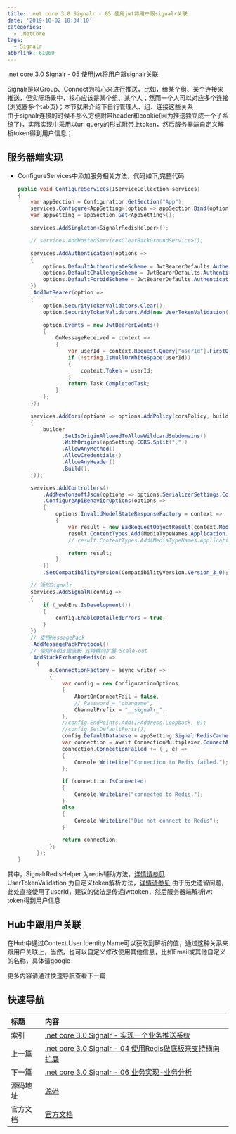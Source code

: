 ```yaml
---
title: .net core 3.0 Signalr - 05 使用jwt将用户跟signalr关联
date: '2019-10-02 18:34:10'
categories:
  - .NetCore
tags:
  - Signalr
abbrlink: 61069
---
```


.net core 3.0 Signalr - 05 使用jwt将用户跟signalr关联
<!-- more -->
Signalr是以Group、Connect为核心来进行推送，比如，给某个组、某个连接来推送，但实际场景中，核心应该是某个组、某个人；然而一个人可以对应多个连接(浏览器多个tab页)；本节就来介绍下自行管理人、组、连接这些关系  
由于signalr连接的时候不那么方便附带header和cookie(因为推送独立成一个子系统了)，实际实现中采用以url query的形式附带上token，然后服务器端自定义解析token得到用户信息；

## 服务器端实现
- ConfigureServices中添加服务相关方法，代码如下,完整代码
  ``` C#
  public void ConfigureServices(IServiceCollection services)
  {
      var appSection = Configuration.GetSection("App");
      services.Configure<AppSetting>(option => appSection.Bind(option));
      var appSetting = appSection.Get<AppSetting>();

      services.AddSingleton<SignalrRedisHelper>();

      // services.AddHostedService<ClearBackGroundService>();

      services.AddAuthentication(options =>
      {
          options.DefaultAuthenticateScheme = JwtBearerDefaults.AuthenticationScheme;
          options.DefaultChallengeScheme = JwtBearerDefaults.AuthenticationScheme;
          options.DefaultForbidScheme = JwtBearerDefaults.AuthenticationScheme;
      })
      .AddJwtBearer(option =>
      {
          option.SecurityTokenValidators.Clear();
          option.SecurityTokenValidators.Add(new UserTokenValidation()); ;

          option.Events = new JwtBearerEvents()
          {
              OnMessageReceived = context =>
              {
                  var userId = context.Request.Query["userId"].FirstOrDefault();
                  if (!string.IsNullOrWhiteSpace(userId))
                  {
                      context.Token = userId;
                  }
                  return Task.CompletedTask;
              }
          };
      });

      services.AddCors(options => options.AddPolicy(corsPolicy, builder =>
      {
          builder
                .SetIsOriginAllowedToAllowWildcardSubdomains()
                .WithOrigins(appSetting.CORS.Split(","))
                .AllowAnyMethod()
                .AllowCredentials()
                .AllowAnyHeader()
                .Build();
      }));

      services.AddControllers()
          .AddNewtonsoftJson(options => options.SerializerSettings.ContractResolver = new CamelCasePropertyNamesContractResolver())
          .ConfigureApiBehaviorOptions(options =>
          {
              options.InvalidModelStateResponseFactory = context =>
              {
                  var result = new BadRequestObjectResult(context.ModelState);
                  result.ContentTypes.Add(MediaTypeNames.Application.Json);
                  // result.ContentTypes.Add(MediaTypeNames.Application.Xml);

                  return result;
              };
          })
          .SetCompatibilityVersion(CompatibilityVersion.Version_3_0);

      // 添加Signalr
      services.AddSignalR(config =>
      {
          if (_webEnv.IsDevelopment())
          {
              config.EnableDetailedErrors = true;
          }
      })
      // 支持MessagePack
      .AddMessagePackProtocol()
      // 使用redis做底板 支持横向扩展 Scale-out
      .AddStackExchangeRedis(o =>
        {
            o.ConnectionFactory = async writer =>
            {
                var config = new ConfigurationOptions
                {
                    AbortOnConnectFail = false,
                    // Password = "changeme",
                    ChannelPrefix = "__signalr_",
                };
                //config.EndPoints.Add(IPAddress.Loopback, 0);
                //config.SetDefaultPorts();
                config.DefaultDatabase = appSetting.SignalrRedisCache.DatabaseId;
                var connection = await ConnectionMultiplexer.ConnectAsync(appSetting.SignalrRedisCache.ConnectionString, writer);
                connection.ConnectionFailed += (_, e) =>
                {
                    Console.WriteLine("Connection to Redis failed.");
                };

                if (connection.IsConnected)
                {
                    Console.WriteLine("connected to Redis.");
                }
                else
                {
                    Console.WriteLine("Did not connect to Redis");
                }

                return connection;
            };
        });
  }
  ```
其中，SignalrRedisHelper 为redis辅助方法，[详情请参见](https://github.com/xiexingen/CTS.Signalr/blob/master/Core.Signalr.Template.Web/Cores/SignalrRedisHelper.cs)  
UserTokenValidation 为自定义token解析方法，[详情请参见](https://github.com/xiexingen/CTS.Signalr/blob/master/Core.Signalr.Template.Web/Cores/UserTokenValidation.cs),由于历史遗留问题，此处直接使用了userId，建议的做法是传递jwttoken，然后服务器端解析jwt token得到用户信息    

## Hub中跟用户关联
在Hub中通过Context.User.Identity.Name可以获取到解析的值，通过这种关系来跟用户关联上，当然，也可以自定义修改使用其他信息，比如Email或其他自定义的名称，具体请google

更多内容请通过快速导航查看下一篇

## 快速导航

|   标题    |   内容 
|   :---    |   :--- 
|   索引    |   [.net core 3.0 Signalr - 实现一个业务推送系统](/2019/09/20/dotnetcore/signalr/00-introduct/) 
|   上一篇  |   [.net core 3.0 Signalr - 04 使用Redis做底板来支持横向扩展](/2019/10/01/dotnetcore/signalr/04-redis/) 
|   下一篇  |   [.net core 3.0 Signalr - 06 业务实现-业务分析](/2019/10/03/dotnetcore/signalr/06-analysis/) 
|   源码地址  |   [源码](https://github.com/xiexingen/CTS.Signalr) 
|   官方文档  |   [官方文档](https://docs.microsoft.com/zh-CN/aspnet/core/?view=aspnetcore-3.0) 
